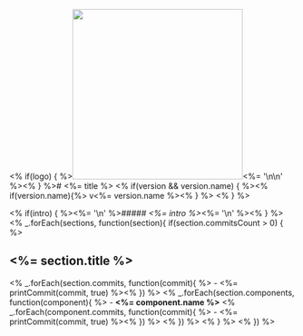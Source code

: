 <% if(logo) { %><img width="300px" src="<%= logo %>" /><%= '\n\n' %><% } %># <%= title %> <% if(version && version.name) { %><% if(version.name){%> v<%= version.name %><% } %>  <% } %>

<% if(intro) { %><%= '\n' %>##### _<%= intro %>_<%= '\n' %><% } %>
<% _.forEach(sections, function(section){ 
  if(section.commitsCount > 0) { %>
## <%= section.title %>
<% _.forEach(section.commits, function(commit){ %>  - <%= printCommit(commit, true) %><% }) %>
<% _.forEach(section.components, function(component){ %>  - **<%= component.name %>**
<% _.forEach(component.commits, function(commit){ %>    - <%= printCommit(commit, true) %><% }) %>
<% }) %>
<% } %>
<% }) %>